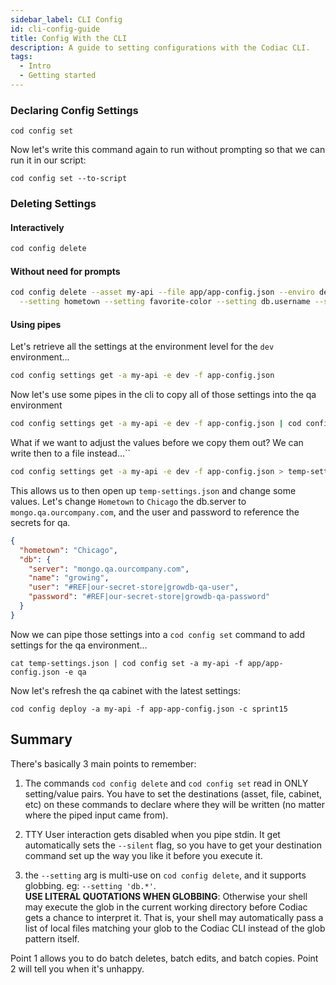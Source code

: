 ```yaml
---
sidebar_label: CLI Config
id: cli-config-guide
title: Config With the CLI
description: A guide to setting configurations with the Codiac CLI.
tags:
  - Intro
  - Getting started
---
```



### Declaring Config Settings

```
cod config set
```

Now let's write this command again to run without prompting so that we can run it in our script:
```
cod config set --to-script
```

### Deleting Settings

#### Interactively
```sh
cod config delete
```

#### Without need for prompts
```sh
cod config delete --asset my-api --file app/app-config.json --enviro dev \
  --setting hometown --setting favorite-color --setting db.username --setting db.secret --setting db.name --setting db.server
```

#### Using pipes

Let's retrieve all the settings at the environment level for the `dev` environment...
```sh
cod config settings get -a my-api -e dev -f app-config.json
```

Now let's use some pipes in the cli to copy all of those settings into the qa environment
```sh
cod config settings get -a my-api -e dev -f app-config.json | cod config set -a my-api -f app/app-config.json -e qa 
```

What if we want to adjust the values before we copy them out?  We can write then to a file instead...``

```sh
cod config settings get -a my-api -e dev -f app-config.json > temp-settings.json
```

This allows us to then open up `temp-settings.json` and change some values.
Let's change `Hometown` to `Chicago` the db.server to `mongo.qa.ourcompany.com`, and the user and password to reference the secrets for qa.
```json
{
  "hometown": "Chicago",
  "db": {
    "server": "mongo.qa.ourcompany.com",
    "name": "growing",
    "user": "#REF|our-secret-store|growdb-qa-user",
    "password": "#REF|our-secret-store|growdb-qa-password"
  }
}
```

Now we can pipe those settings into a `cod config set` command to add settings for the qa environment... 

```
cat temp-settings.json | cod config set -a my-api -f app/app-config.json -e qa
```

Now let's refresh the qa cabinet with the latest settings:
```
cod config deploy -a my-api -f app-app-config.json -c sprint15
``` 

## Summary

There's basically 3 main points to remember:

1. The commands `cod config delete` and `cod config set` read in ONLY setting/value pairs.  You have to set the destinations (asset, file, cabinet, etc) on these commands to declare where they will be written (no matter where the piped input came from).

2. TTY User interaction gets disabled when you pipe stdin.  It get automatically sets the `--silent` flag, so you have to get your destination command set up the way you like it before you execute it.

3. the `--setting` arg is multi-use on `cod config delete`, and it supports globbing.  eg: `--setting 'db.*'`.  
**USE LITERAL QUOTATIONS WHEN GLOBBING**: Otherwise your shell may execute the glob in the current working directory before Codiac gets a chance to interpret it.  That is, your shell may automatically pass a list of local files matching your glob to the Codiac CLI instead of the glob pattern itself. 

Point 1 allows you to do batch deletes, batch edits, and batch copies.
Point 2 will tell you when it's unhappy.